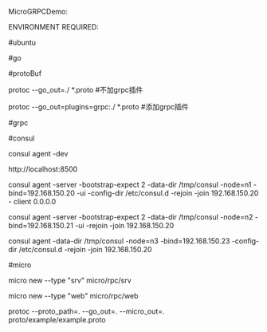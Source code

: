 MicroGRPCDemo:

ENVIRONMENT REQUIRED:

#ubuntu

#go

#protoBuf

protoc --go_out=./ *.proto #不加grpc插件

protoc --go_out=plugins=grpc:./ *.proto #添加grpc插件

#grpc

#consul

consul agent -dev

http://localhost:8500

consul agent -server -bootstrap-expect 2 -data-dir /tmp/consul -node=n1 - bind=192.168.150.20 -ui -config-dir /etc/consul.d -rejoin -join 192.168.150.20 - client 0.0.0.0

consul agent -server -bootstrap-expect 2 -data-dir /tmp/consul -node=n2 - bind=192.168.150.21 -ui -rejoin -join 192.168.150.20

consul agent -data-dir /tmp/consul -node=n3 -bind=192.168.150.23 -config-dir /etc/consul.d -rejoin -join 192.168.150.20

#micro

micro new --type "srv" micro/rpc/srv

micro new --type "web" micro/rpc/web

protoc --proto_path=. --go_out=. --micro_out=. proto/example/example.proto
